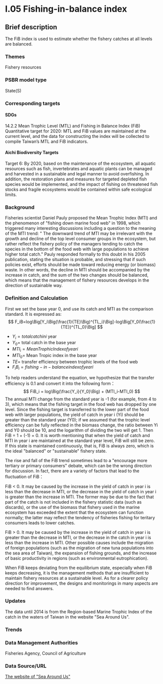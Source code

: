 # I.05 Fishing-in-balance index

<script type="text/javascript" src="http://cdn.mathjax.org/mathjax/latest/MathJax.js?config=TeX-AMS-MML_HTMLorMML"></script>

## Brief description
The FiB index is used to estimate whether the fishery catches at all levels are balanced.

### Themes
Fishery resources
### PSBR model type
State(S)
### Corresponding targets
#### SDGs
14.2.2 Mean Trophic Level (MTL) and Fishing in Balance Index (FiB) Quantitative target for 2020: MTL and FiB values are maintained at the current level, and the data for constructing the index will be collected to compile Taiwan’s MTL and FiB indicators.
#### Aichi Biodiversity Targets
Target 6: By 2020, based on the maintenance of the ecosystem, all aquatic resources such as fish, invertebrates and aquatic plants can be managed and harvested in a sustainable and legal manner to avoid overfishing. In addition, the restoration plans and measures for targeted depleted fish species would be implemented, and the impact of fishing on threatened fish stocks and fragile ecosystems would be contained within safe ecological limits.
### Background
Fisheries scientist Daniel Pauly proposed the Mean Trophic Index (MTI) and the phenomenon of "fishing down marine food web" in 1998, which triggered many interesting discussions including a question to the meaning of the MTI trend: " The downward trend of MTI may be irrelevant with the growth and decline of the top level consumer groups in the ecosystem, but rather reflect the fishery policy of the managers tending to catch the species in the bottom of the food web with large populations to achieve higher total catch." Pauly responded formally to this doubt in his 2005 publication, stating the situation is probable, and stressing that if such policies exist, efforts should be made toward reducing energy (or biomass) waste. In other words, the decline in MTI should be accompanied by the increase in catch, and the sum of the two changes should be balanced, which means that the management of fishery resources develops in the direction of sustainable way.
### Definition and Calculation
First we set the base year 0, and use its catch and MTI as the comparison standard. It is expressed as: $$ F_iB=log\Big[Y_i\Big(\frac{1}{TE}\Big)^{TL_i}\Big]-log\Big[Y_0(\frac{1}{TE})^{TL_0}\Big] $$
* $Y_i= total catch in i$ year
* $Y_0=$ total catch in the base year
* $MTI_i= Mean Trophic Index of year i$
* $MTI_0=$ Mean Tropic index in the base year
* $TE=$ transfer efficiency between trophic levels of the food web
* $F_iB_i= fishing-in-balance index of year i$

To help readers understand the equation, we hypothesize that the transfer efficiency is 0.1 and convert it into the following form： $$ FiB_i = log\Big(\frac{Y_i}{Y_0}\Big) + (MTI_i-MTI_0) $$ The annual MTI change from the standard year is -1 (for example, from 4 to 3), which means that the fishing target in the food web has dropped by one level. Since the fishing target is transferred to the lower part of the food web with larger populations, the yield of catch in year i (Yi) should be greater than the standard year (Y0); if we assumed that the trophic level efficiency can be fully reflected in the biomass change, the ratio between Yi and Y0 should be 10, and the logarithm of dividing the two will get 1. Then FiB = 1 + (-1) = 0. It is worth mentioning that when the yield of catch and MTI in year i are maintained at the standard year level, FiB will still be zero. If this state is maintained continuously, that is, FiB is always zero, which is the ideal "balanced" or "sustainable" fishery state.

The rise and fall of the FiB trend sometimes lead to a "encourage more tertiary or primary consumers" debate, which can be the wrong direction for discussion. In fact, there are a variety of factors that lead to the fluctuation of FiB：

FiB < 0. It may be caused by the increase in the yield of catch in year i is less than the decrease in MTI, or the decrease in the yield of catch in year i is greater than the increase in MTI. The former may be due to the fact that part of the catch is not included in the fishery statistic data (such as discards), or the use of the biomass that fishery used in the marine ecosystem has exceeded the extent that the ecosystem can function normally; the latter may reflect the tendency of fisheries fishing for teritary consumers leads to lower catches.

FiB > 0. It may be caused by the increase in the yield of catch in year i is greater than the decrease in MTI, or the decrease in the catch in year i is less than the increase in MTI. Other possible causes include the migration of foreign populations (such as the migration of new tuna populations into the sea area of Taiwan), the expansion of fishing grounds, and the increase of basic productivity in regions (such as environmental eutrophication).

When FiB keeps deviating from the equilibrium state, especially when FiB keeps decreasing, it is the management methods that are insufficient to maintain fishery resources at a sustainable level. As for a clearer policy direction for improvement, the designs and monitorings in many aspects are needed to find answers.
### Updates
The data until 2014 is from the Region-based Marine Trophic Index of the catch in the waters of Taiwan in the website "Sea Around Us".
### Trends
### Data Management Authorities
Fisheries Agency, Council of Agriculture
### Data Source/URL
[The website of "Sea Around Us"](http://www.seaaroundus.org/)